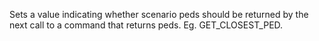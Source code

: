 Sets a value indicating whether scenario peds should be returned by the next call to a command that returns peds. Eg. GET_CLOSEST_PED.